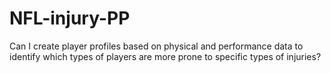# NFL-injury-PP
Can I create player profiles based on physical and performance data to identify which types of players are more prone to specific types of injuries?
